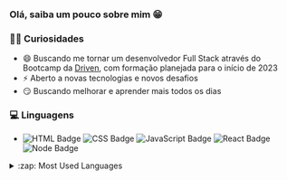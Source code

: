 ### Olá, saiba um pouco sobre mim 😁

### 🙋‍♂️ Curiosidades

- 😄 Buscando me tornar um desenvolvedor Full Stack através do Bootcamp da [Driven], com formação planejada para o início de 2023
- ⚡ Aberto a novas tecnologias e novos desafios
- 😏 Buscando melhorar e aprender mais todos os dias

### 💻 Linguagens

- ![HTML Badge](https://img.shields.io/badge/HTML5-E34F26?style=flat-square&logo=html5&logoColor=white)
![CSS Badge](https://img.shields.io/badge/CSS3-1572B6?style=flat-square&logo=css3&logoColor=white)
![JavaScript Badge](https://img.shields.io/badge/JavaScript-323330?style=flat-square&logo=javascript&logoColor=F7DF1E)
![React Badge](https://badges.aleen42.com/src/react.svg)
![Node Badge](https://badges.aleen42.com/src/node.svg)

<details>
  <summary>:zap: Most Used Languages</summary>

<img align="left" alt="" src="https://github-readme-stats.vercel.app/api/top-langs/?username=Dsemedo&layout=compact&langs_count=4" />

</details>

[Driven]: https://www.linkedin.com/school/driven-education
